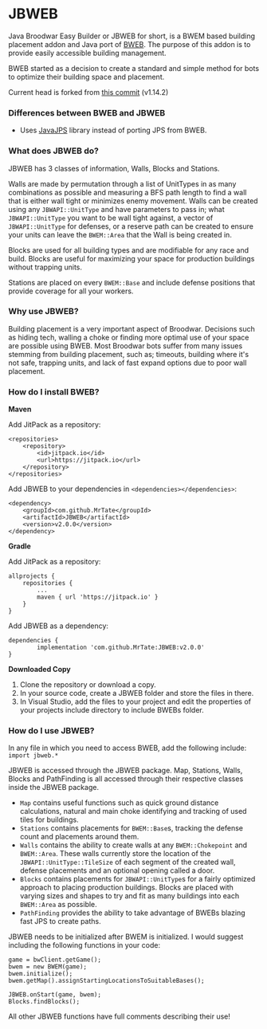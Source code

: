 # JBWEB
Java Broodwar Easy Builder or JBWEB for short, is a BWEM based building placement addon and Java port of [BWEB](https://github.com/Cmccrave/BWEB). The purpose of this addon is to provide easily accessible building management.

BWEB started as a decision to create a standard and simple method for bots to optimize their building space and placement.

Current head is forked from [this commit](https://github.com/Cmccrave/BWEB/commit/a65a57115ef4b6161a477b2e38382b8d0b5b6c50) (v1.14.2)

### Differences between BWEB and JBWEB

* Uses [JavaJPS](https://github.com/MrTate/JavaJPS) library instead of porting JPS from BWEB.

### What does JBWEB do?
JBWEB has 3 classes of information, Walls, Blocks and Stations.

Walls are made by permutation through a list of UnitTypes in as many combinations as possible and measuring a BFS path length to find a wall that is either wall tight or minimizes enemy movement. Walls can be created using any `JBWAPI::UnitType` and have parameters to pass in; what `JBWAPI::UnitType` you want to be wall tight against, a vector of `JBWAPI::UnitType` for defenses, or a reserve path can be created to ensure your units can leave the `BWEM::Area` that the Wall is being created in.

Blocks are used for all building types and are modifiable for any race and build. Blocks are useful for maximizing your space for production buildings without trapping units.

Stations are placed on every `BWEM::Base` and include defense positions that provide coverage for all your workers.

### Why use JBWEB?
Building placement is a very important aspect of Broodwar. Decisions such as hiding tech, walling a choke or finding more optimal use of your space are possible using BWEB. Most Broodwar bots suffer from many issues stemming from building placement, such as; timeouts, building where it's not safe, trapping units, and lack of fast expand options due to poor wall placement.

### How do I install BWEB?
**Maven**

Add JitPack as a repository:
```
<repositories>
    <repository>
        <id>jitpack.io</id>
        <url>https://jitpack.io</url>
    </repository>
</repositories>
```
Add JBWEB to your dependencies in `<dependencies></dependencies>`:
```
<dependency>
    <groupId>com.github.MrTate</groupId>
    <artifactId>JBWEB</artifactId>
    <version>v2.0.0</version>
</dependency>
```

**Gradle**

Add JitPack as a repository:
```
allprojects {
    repositories {
        ...
        maven { url 'https://jitpack.io' }
    }
}
```
Add JBWEB as a dependency:
```
dependencies {
        implementation 'com.github.MrTate:JBWEB:v2.0.0'
}
```
**Downloaded Copy**

1) Clone the repository or download a copy.
3) In your source code, create a JBWEB folder and store the files in there.
4) In Visual Studio, add the files to your project and edit the properties of your projects include directory to include BWEBs folder.

### How do I use JBWEB?

In any file in which you need to access BWEB, add the following include:
`import jbweb.*`

JBWEB is accessed through the JBWEB package. Map, Stations, Walls, Blocks and PathFinding is all accessed through their respective classes inside the JBWEB package.

- `Map` contains useful functions such as quick ground distance calculations, natural and main choke identifying and tracking of used tiles for buildings.
- `Stations` contains placements for `BWEM::Base`s, tracking the defense count and placements around them.
- `Walls` contains the ability to create walls at any `BWEM::Chokepoint` and `BWEM::Area`. These walls currently store the location of the `JBWAPI::UnitType::TileSize` of each segment of the created wall, defense placements and an optional opening called a door.
- `Blocks` contains placements for `JBWAPI::UnitType`s for a fairly optimized approach to placing production buildings. Blocks are placed with varying sizes and shapes to try and fit as many buildings into each `BWEM::Area` as possible.
- `PathFinding` provides the ability to take advantage of BWEBs blazing fast JPS to create paths.

JBWEB needs to be initialized after BWEM is initialized. I would suggest including the following functions in your code:

```
game = bwClient.getGame();
bwem = new BWEM(game);
bwem.initialize();
bwem.getMap().assignStartingLocationsToSuitableBases();

JBWEB.onStart(game, bwem);
Blocks.findBlocks();
```

All other JBWEB functions have full comments describing their use!
